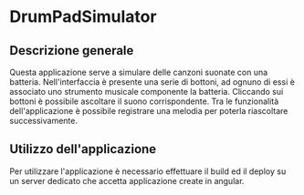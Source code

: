 # DrumPadSimulator
## Descrizione generale
Questa applicazione serve a simulare delle canzoni suonate con una batteria. Nell'interfaccia è presente una
serie di bottoni, ad ognuno di essi è associato uno strumento musicale componente la batteria. Cliccando sui
bottoni è possibile ascoltare il suono corrispondente. Tra le funzionalità dell'applicazione è possibile
registrare una melodia per poterla riascoltare successivamente.

## Utilizzo dell'applicazione
Per utilizzare l'applicazione è necessario effettuare il build ed il deploy su un server dedicato che accetta
applicazione create in angular.
